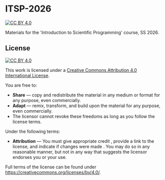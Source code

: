 # ITSP-2026

[![CC BY 4.0][cc-by-shield]][cc-by]

Materials for the 'Introduction to Scientific Programming' course, SS 2026.

## License

[![CC BY 4.0][cc-by-image]][cc-by]

This work is licensed under a
[Creative Commons Attribution 4.0 International License][cc-by].

You are free to:

- **Share** — copy and redistribute the material in any medium or format for any purpose, even commercially.
- **Adapt** — remix, transform, and build upon the material for any purpose, even commercially.
- The licensor cannot revoke these freedoms as long as you follow the license terms.

Under the following terms:

- **Attribution** — You must give appropriate credit , provide a link to the license, and indicate if changes were made . You may do so in any reasonable manner, but not in any way that suggests the licensor endorses you or your use.

Full terms of the license can be found under <https://creativecommons.org/licenses/by/4.0/>.

[cc-by]: http://creativecommons.org/licenses/by/4.0/
[cc-by-image]: https://i.creativecommons.org/l/by/4.0/88x31.png
[cc-by-shield]: https://img.shields.io/badge/License-CC%20BY%204.0-lightgrey.svg
